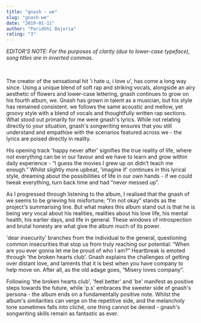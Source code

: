 ```yaml
---
title: "gnash - we"
slug: "gnash-we"
date: "2019-01-11"
author: "Paridhhi Bajoria"
rating: "3"
---
```


_EDITOR'S NOTE: For the purposes of clarity (due to lower-case typeface), song titles are in inverted commas._

 

The creator of the sensational hit 'i hate u, i love u', has come a long way since. Using a unique blend of soft rap and striking vocals, alongside an airy aesthetic of flowers and lower-case lettering, gnash continues to grow on his fourth album, we. Gnash has grown in talent as a musician, but his style has remained consistent. we follows the same acoustic and mellow, yet groovy style with a blend of vocals and thoughtfully written rap sections. What stood out primarily for me were gnash's lyrics. While not relating directly to your situation, gnash's songwriting ensures that you still understand and empathise with the scenarios featured across we - the lyrics are poised directly in reality.

His opening track 'happy never after' signifies the true reality of life, where not everything can be in our favour and we have to learn and grow within daily experience - “I guess the movies I grew up on didn’t teach me enough.” Whilst slightly more upbeat, 'imagine if' continues in this lyrical style, dreaming about the possibilities of life in our own hands - if we could tweak everything, turn back time and had "never messed up".

As I progressed through listening to the album, I realised that the gnash of we seems to be grieving his misfortune; “I’m not okay” stands as the project's summarising line. But what makes this album stand out is that he is being very vocal about his realities, realities about his love life, his mental health, his earlier days, and life in general. These windows of introspection and brutal honesty are what give the album much of its power.

'dear insecurity' branches from the individual to the general, questioning common insecurities that stop us from truly reaching our potential: “When are you ever gonna let me be proud of who I am?” Heartbreak is emoted through 'the broken hearts club'. Gnash explains the challenges of getting over distant love, and laments that it is best when you have company to help move on. After all, as the old adage goes, “Misery loves company”.

Following 'the broken hearts club', 'feel better' and 'be' manifest as positive steps towards the future, while 'p.s' embraces the sweeter side of gnash's persona - the album ends on a fundamentally positive note. Whilst the album's similarities can verge on the repetitive side, and the melancholy tone sometimes falls into cliché, one thing cannot be denied - gnash's songwriting skills remain as fantastic as ever.
